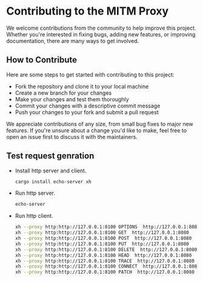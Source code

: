 # Contributing to the MITM Proxy

We welcome contributions from the community to help improve this project. Whether you're interested in fixing bugs, adding new features, or improving documentation, there are many ways to get involved.

## How to Contribute
Here are some steps to get started with contributing to this project:

* Fork the repository and clone it to your local machine
* Create a new branch for your changes
* Make your changes and test them thoroughly
* Commit your changes with a descriptive commit message
* Push your changes to your fork and submit a pull request

We appreciate contributions of any size, from small bug fixes to major new features. If you're unsure about a change you'd like to make, feel free to open an issue first to discuss it with the maintainers.

## Test request genration

* Install http server and client.
  ```bash
  cargo install echo-server xh
  ```
* Run http server.
  ```bash
  echo-server
  ```
* Run http client.
  ```bash
  xh --proxy http:http://127.0.0.1:8100 OPTIONS  http://127.0.0.1:8080
  xh --proxy http:http://127.0.0.1:8100 GET  http://127.0.0.1:8080
  xh --proxy http:http://127.0.0.1:8100 POST  http://127.0.0.1:8080
  xh --proxy http:http://127.0.0.1:8100 PUT  http://127.0.0.1:8080
  xh --proxy http:http://127.0.0.1:8100 DELETE  http://127.0.0.1:8080
  xh --proxy http:http://127.0.0.1:8100 HEAD  http://127.0.0.1:8080
  xh --proxy http:http://127.0.0.1:8100 TRACE  http://127.0.0.1:8080
  xh --proxy http:http://127.0.0.1:8100 CONNECT  http://127.0.0.1:8080
  xh --proxy http:http://127.0.0.1:8100 PATCH  http://127.0.0.1:8080
  ```
